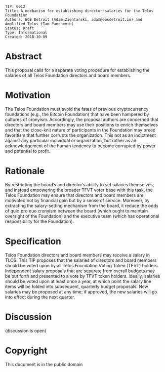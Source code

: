     TIP: 0012
    Title: A mechanism for establishing director salaries for the Telos Foundation
    Authors: EOS Detroit (Adam Zientarski, adam@eosdetroit.io) and Amplified Telos (Ian Panchevre)
    Status: Draft
    Type: Informational
    Created: 2018-10-09
    
# Abstract

This proposal calls for a separate voting procedure for establishing the salaries of all Telos Foundation directors and board members.

# Motivation

The Telos Foundation must avoid the fates of previous cryptocurrency foundations (e.g., the Bitcoin Foundation) that have been hampered by cultures of cronyism. Accordingly, the proposal authors are concerned that directors and board members may use their positions to enrich themselves and that the close-knit nature of participants in the Foundation may breed favoritism that further corrupts the organization. This not as an indictment against any particular individual or organization, but rather as an acknowledgement of the human tendency to become corrupted by power and potential to profit. 

# Rationale

By restricting the board’s and director’s ability to set salaries themselves, and instead empowering the broader TFVT voter base with this task, the Telos Foundation may ensure that directors and board members are motivated not by financial gain but by a sense of service. Moreover, by extracting the salary-setting mechanism from the board, it reduce the odds of quid pro quo cronyism between the board (which ought to maintain oversight of the Foundation) and the executive team (which has operational responsibility for the Foundation). 

# Specification 

Telos Foundation directors and board members may receive a salary in TLOS. This TIP proposes that the salaries of directors and board members should be voted upon by all Telos Foundation Voting Token (TFVT) holders. Independent salary proposals that are separate from overall budgets may be put forth and presented to a vote by TFVT token holders. Ideally, salaries should be voted upon at least once a year, at which point the salary line items will be folded into subsequent, quarterly budget proposals. New salaries may be proposed at any time; if approved, the new salaries will go into effect during the next quarter.

# Discussion

(discussion is open)

# Copyright

This document is in the public domain
